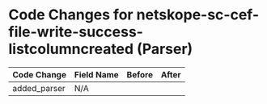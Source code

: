 # Code Changes for netskope-sc-cef-file-write-success-listcolumncreated (Parser)

| Code Change | Field Name | Before | After |
|-------------|------------|--------|-------|
| added_parser | N/A |  |  |